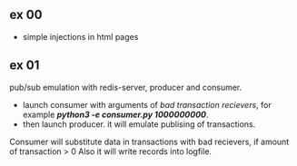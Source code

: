 ## ex 00
- simple injections in html pages

## ex 01
pub/sub emulation with redis-server, producer and consumer.
- launch consumer with arguments of *bad transaction recievers*,
for example ***python3 -e consumer.py 1000000000***.
- then launch producer. it will emulate publising of transactions.

Consumer will substitute data in transactions with bad recievers, if amount of transaction > 0
Also it will write records into logfile.